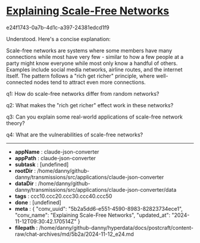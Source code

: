 # [Explaining Scale-Free Networks](https://claude.ai/chat/5b2a5dd6-e551-4590-8983-82823734ece1)

e24f1743-0a7b-4d1c-a397-24381edcd1f9

 Understood. Here's a concise explanation:

Scale-free networks are systems where some members have many connections while most have very few - similar to how a few people at a party might know everyone while most only know a handful of others. Examples include social media networks, airline routes, and the internet itself. The pattern follows a "rich get richer" principle, where well-connected nodes tend to attract even more connections.

q1: How do scale-free networks differ from random networks?

q2: What makes the "rich get richer" effect work in these networks?

q3: Can you explain some real-world applications of scale-free network theory?

q4: What are the vulnerabilities of scale-free networks?

---

* **appName** : claude-json-converter
* **appPath** : claude-json-converter
* **subtask** : [undefined]
* **rootDir** : /home/danny/github-danny/transmissions/src/applications/claude-json-converter
* **dataDir** : /home/danny/github-danny/transmissions/src/applications/claude-json-converter/data
* **tags** : ccc10.ccc20.ccc30.ccc40.ccc50
* **done** : [undefined]
* **meta** : {
  "conv_uuid": "5b2a5dd6-e551-4590-8983-82823734ece1",
  "conv_name": "Explaining Scale-Free Networks",
  "updated_at": "2024-11-12T09:30:42.170514Z"
}
* **filepath** : /home/danny/github-danny/hyperdata/docs/postcraft/content-raw/chat-archives/md/5b2a/2024-11-12_e24.md